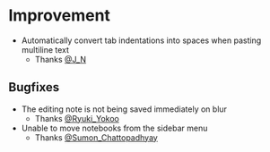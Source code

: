 # Improvement

- Automatically convert tab indentations into spaces when pasting multiline text
  - Thanks [@J_N](https://forum.inkdrop.app/t/processing-pasted-tabs/2521/13)

## Bugfixes

- The editing note is not being saved immediately on blur
  - Thanks [@Ryuki_Yokoo](https://forum.inkdrop.app/t/when-i-open-a-note-separately-two-notes-dont-sync/5249)
- Unable to move notebooks from the sidebar menu
  - Thanks [@Sumon_Chattopadhyay](https://forum.inkdrop.app/t/unable-to-move-notebooks-from-the-sidebar-menu/5253/2)
